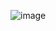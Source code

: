 ![image](https://user-images.githubusercontent.com/85390874/130416024-c652ce78-2993-44d9-b9d7-2d32a84a34f9.png)
